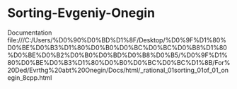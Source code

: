 # Sorting-Evgeniy-Onegin
Documentation
file:///C:/Users/%D0%90%D0%BD%D1%8F/Desktop/%D0%9F%D1%80%D0%BE%D0%B3%D1%80%D0%B0%D0%BC%D0%BC%D0%B8%D1%80%D0%BE%D0%B2%D0%B0%D0%BD%D0%B8%D0%B5/%D0%9F%D1%80%D0%BE%D0%B3%D1%80%D0%B0%D0%BC%D0%BC%D1%8B/For%20Ded/Evrthg%20abt%20Onegin/Docs/html/_rational_01sorting_01of_01_onegin_8cpp.html
